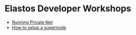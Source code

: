 # Elastos Developer Workshops

- [Running Private Net](./2019-04-18)
- [How to setup a supernode](./2019-06-05)